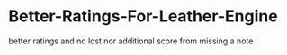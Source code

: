 # Better-Ratings-For-Leather-Engine
better ratings and no lost nor additional score from missing a note
